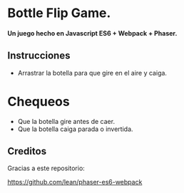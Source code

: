 # Bottle Flip Game.
#### Un juego hecho en Javascript ES6 + Webpack + Phaser.

## Instrucciones
- Arrastrar la botella para que gire en el aire y caiga.


# Chequeos
- Que la botella gire antes de caer.
- Que la botella caiga parada o invertida.

## Creditos
Gracias a este repositorio:

https://github.com/lean/phaser-es6-webpack
